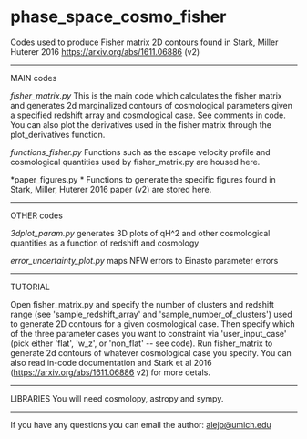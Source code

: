# phase_space_cosmo_fisher
Codes used to produce Fisher matrix 2D contours found in Stark, Miller Huterer 2016 https://arxiv.org/abs/1611.06886 (v2)

----------------------------
MAIN codes

*fisher_matrix.py* 
This is the main code which calculates the fisher matrix and generates 2d marginalized contours of cosmological parameters given a specified redshift array and cosmological case. See comments in code. You can also plot the derivatives used in the fisher matrix through the plot_derivatives function.

*functions_fisher.py* 
Functions such as the escape velocity profile and cosmological quantities used by fisher_matrix.py are housed here.

*paper_figures.py *
Functions to generate the specific figures found in  Stark, Miller, Huterer 2016 paper (v2) are stored here.

----------------------------
OTHER codes

*3dplot_param.py*
generates 3D plots of qH^2 and other cosmological quantities as a function of redshift and cosmology

*error_uncertainty_plot.py*
maps NFW errors to Einasto parameter errors 

----------------------------
TUTORIAL

Open fisher_matrix.py and specify the number of clusters and redshift range (see 'sample_redshift_array' and 'sample_number_of_clusters') used to generate 2D contours for a given cosmological case. Then specify which of the three parameter cases you want to constraint via 'user_input_case' (pick either 'flat', 'w_z', or 'non_flat' -- see code). Run fisher_matrix to generate 2d contours of whatever cosmological case you specify. You can also read in-code documentation and Stark et al 2016 (https://arxiv.org/abs/1611.06886 v2) for more detals.

----------------------------
LIBRARIES 
You will need cosmolopy, astropy and sympy.

----------------------------
If you have any questions you can email the author: alejo@umich.edu
